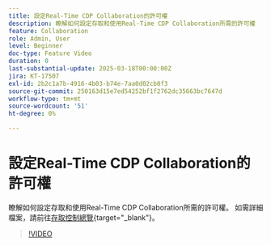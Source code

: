 ```yaml
---
title: 設定Real-Time CDP Collaboration的許可權
description: 瞭解如何設定存取和使用Real-Time CDP Collaboration所需的許可權
feature: Collaboration
role: Admin, User
level: Beginner
doc-type: Feature Video
duration: 0
last-substantial-update: 2025-03-18T00:00:00Z
jira: KT-17507
exl-id: 2b2c1a7b-4916-4b03-b74e-7aa0d02cb0f3
source-git-commit: 250163d15e7ed54252bf1f2762dc35663bc7647d
workflow-type: tm+mt
source-wordcount: '51'
ht-degree: 0%

---
```


# 設定Real-Time CDP Collaboration的許可權

瞭解如何設定存取和使用Real-Time CDP Collaboration所需的許可權。 如需詳細檔案，請前往[存取控制總覽](https://experienceleague.adobe.com/zh-hant/docs/real-time-cdp-collaboration/using/permissions/overview){target="_blank"}。

>[!VIDEO](https://video.tv.adobe.com/v/3452216/?learn=on&enablevpops)

